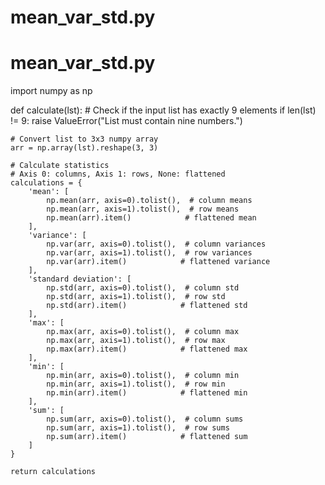 # mean_var_std.py
# mean_var_std.py
import numpy as np

def calculate(lst):
    # Check if the input list has exactly 9 elements
    if len(lst) != 9:
        raise ValueError("List must contain nine numbers.")
    
    # Convert list to 3x3 numpy array
    arr = np.array(lst).reshape(3, 3)
    
    # Calculate statistics
    # Axis 0: columns, Axis 1: rows, None: flattened
    calculations = {
        'mean': [
            np.mean(arr, axis=0).tolist(),  # column means
            np.mean(arr, axis=1).tolist(),  # row means
            np.mean(arr).item()            # flattened mean
        ],
        'variance': [
            np.var(arr, axis=0).tolist(),  # column variances
            np.var(arr, axis=1).tolist(),  # row variances
            np.var(arr).item()            # flattened variance
        ],
        'standard deviation': [
            np.std(arr, axis=0).tolist(),  # column std
            np.std(arr, axis=1).tolist(),  # row std
            np.std(arr).item()            # flattened std
        ],
        'max': [
            np.max(arr, axis=0).tolist(),  # column max
            np.max(arr, axis=1).tolist(),  # row max
            np.max(arr).item()            # flattened max
        ],
        'min': [
            np.min(arr, axis=0).tolist(),  # column min
            np.min(arr, axis=1).tolist(),  # row min
            np.min(arr).item()            # flattened min
        ],
        'sum': [
            np.sum(arr, axis=0).tolist(),  # column sums
            np.sum(arr, axis=1).tolist(),  # row sums
            np.sum(arr).item()            # flattened sum
        ]
    }
    
    return calculations
